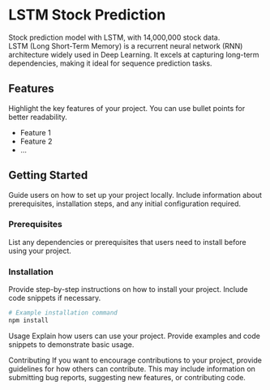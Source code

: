 # LSTM Stock Prediction

Stock prediction model with LSTM, with 14,000,000 stock data. <br>
LSTM (Long Short-Term Memory) is a recurrent neural network (RNN) architecture widely used in Deep Learning. It excels at capturing long-term dependencies, making it ideal for sequence prediction tasks.

## Features

Highlight the key features of your project. You can use bullet points for better readability.

- Feature 1
- Feature 2
- ...

## Getting Started

Guide users on how to set up your project locally. Include information about prerequisites, installation steps, and any initial configuration required.

### Prerequisites

List any dependencies or prerequisites that users need to install before using your project.

### Installation

Provide step-by-step instructions on how to install your project. Include code snippets if necessary.

```bash
# Example installation command
npm install
```

Usage
Explain how users can use your project. Provide examples and code snippets to demonstrate basic usage.

Contributing
If you want to encourage contributions to your project, provide guidelines for how others can contribute. This may include information on submitting bug reports, suggesting new features, or contributing code.
